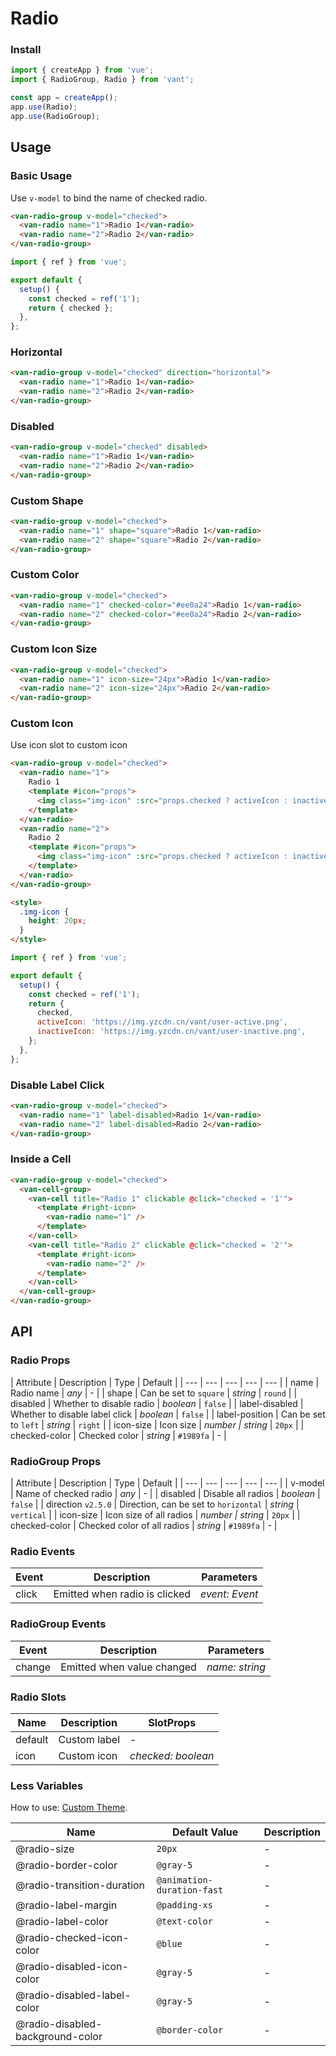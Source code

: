 # Radio

### Install

```js
import { createApp } from 'vue';
import { RadioGroup, Radio } from 'vant';

const app = createApp();
app.use(Radio);
app.use(RadioGroup);
```

## Usage

### Basic Usage

Use `v-model` to bind the name of checked radio.

```html
<van-radio-group v-model="checked">
  <van-radio name="1">Radio 1</van-radio>
  <van-radio name="2">Radio 2</van-radio>
</van-radio-group>
```

```js
import { ref } from 'vue';

export default {
  setup() {
    const checked = ref('1');
    return { checked };
  },
};
```

### Horizontal

```html
<van-radio-group v-model="checked" direction="horizontal">
  <van-radio name="1">Radio 1</van-radio>
  <van-radio name="2">Radio 2</van-radio>
</van-radio-group>
```

### Disabled

```html
<van-radio-group v-model="checked" disabled>
  <van-radio name="1">Radio 1</van-radio>
  <van-radio name="2">Radio 2</van-radio>
</van-radio-group>
```

### Custom Shape

```html
<van-radio-group v-model="checked">
  <van-radio name="1" shape="square">Radio 1</van-radio>
  <van-radio name="2" shape="square">Radio 2</van-radio>
</van-radio-group>
```

### Custom Color

```html
<van-radio-group v-model="checked">
  <van-radio name="1" checked-color="#ee0a24">Radio 1</van-radio>
  <van-radio name="2" checked-color="#ee0a24">Radio 2</van-radio>
</van-radio-group>
```

### Custom Icon Size

```html
<van-radio-group v-model="checked">
  <van-radio name="1" icon-size="24px">Radio 1</van-radio>
  <van-radio name="2" icon-size="24px">Radio 2</van-radio>
</van-radio-group>
```

### Custom Icon

Use icon slot to custom icon

```html
<van-radio-group v-model="checked">
  <van-radio name="1">
    Radio 1
    <template #icon="props">
      <img class="img-icon" :src="props.checked ? activeIcon : inactiveIcon" />
    </template>
  </van-radio>
  <van-radio name="2">
    Radio 2
    <template #icon="props">
      <img class="img-icon" :src="props.checked ? activeIcon : inactiveIcon" />
    </template>
  </van-radio>
</van-radio-group>

<style>
  .img-icon {
    height: 20px;
  }
</style>
```

```js
import { ref } from 'vue';

export default {
  setup() {
    const checked = ref('1');
    return {
      checked,
      activeIcon: 'https://img.yzcdn.cn/vant/user-active.png',
      inactiveIcon: 'https://img.yzcdn.cn/vant/user-inactive.png',
    };
  },
};
```

### Disable Label Click

```html
<van-radio-group v-model="checked">
  <van-radio name="1" label-disabled>Radio 1</van-radio>
  <van-radio name="2" label-disabled>Radio 2</van-radio>
</van-radio-group>
```

### Inside a Cell

```html
<van-radio-group v-model="checked">
  <van-cell-group>
    <van-cell title="Radio 1" clickable @click="checked = '1'">
      <template #right-icon>
        <van-radio name="1" />
      </template>
    </van-cell>
    <van-cell title="Radio 2" clickable @click="checked = '2'">
      <template #right-icon>
        <van-radio name="2" />
      </template>
    </van-cell>
  </van-cell-group>
</van-radio-group>
```

## API

### Radio Props

| Attribute | Description | Type | Default |
| --- | --- | --- | --- | --- |
| name | Radio name | _any_ | - |
| shape | Can be set to `square` | _string_ | `round` |
| disabled | Whether to disable radio | _boolean_ | `false` |
| label-disabled | Whether to disable label click | _boolean_ | `false` |
| label-position | Can be set to `left` | _string_ | `right` |
| icon-size | Icon size | _number \| string_ | `20px` |
| checked-color | Checked color | _string_ | `#1989fa` | - |

### RadioGroup Props

| Attribute | Description | Type | Default |
| --- | --- | --- | --- | --- |
| v-model | Name of checked radio | _any_ | - |
| disabled | Disable all radios | _boolean_ | `false` |
| direction `v2.5.0` | Direction, can be set to `horizontal` | _string_ | `vertical` |
| icon-size | Icon size of all radios | _number \| string_ | `20px` |
| checked-color | Checked color of all radios | _string_ | `#1989fa` | - |

### Radio Events

| Event | Description                   | Parameters     |
| ----- | ----------------------------- | -------------- |
| click | Emitted when radio is clicked | _event: Event_ |

### RadioGroup Events

| Event  | Description                | Parameters     |
| ------ | -------------------------- | -------------- |
| change | Emitted when value changed | _name: string_ |

### Radio Slots

| Name    | Description  | SlotProps          |
| ------- | ------------ | ------------------ |
| default | Custom label | -                  |
| icon    | Custom icon  | _checked: boolean_ |

### Less Variables

How to use: [Custom Theme](#/en-US/theme).

| Name                             | Default Value              | Description |
| -------------------------------- | -------------------------- | ----------- |
| @radio-size                      | `20px`                     | -           |
| @radio-border-color              | `@gray-5`                  | -           |
| @radio-transition-duration       | `@animation-duration-fast` | -           |
| @radio-label-margin              | `@padding-xs`              | -           |
| @radio-label-color               | `@text-color`              | -           |
| @radio-checked-icon-color        | `@blue`                    | -           |
| @radio-disabled-icon-color       | `@gray-5`                  | -           |
| @radio-disabled-label-color      | `@gray-5`                  | -           |
| @radio-disabled-background-color | `@border-color`            | -           |
